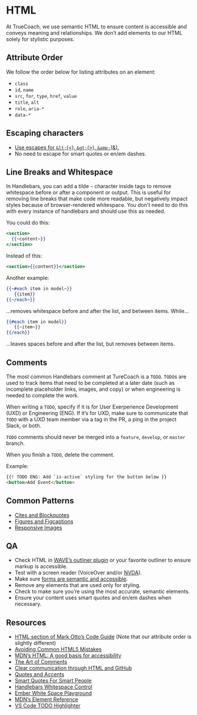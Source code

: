 # HTML
At TrueCoach, we use semantic HTML to ensure content is accessible and conveys meaning and relationships. We don’t add elements to our HTML solely for stylistic purposes. 

## Attribute Order
We follow the order below for listing attributes on an element:
* `class`
* `id`, `name`
* `src`, `for`, `type`, `href`, `value`
* `title`, `alt`
* `role`, `aria-*`
* `data-*`

## Escaping characters
* [Use escapes for `&lt;`(<), `&gt;`(>), `&amp;`(&).](https://www.w3.org/International/questions/qa-escapes#use)
* No need to escape for smart quotes or en/em dashes. 

## Line Breaks and Whitespace
In Handlebars, you can add a tilde `~` character inside tags to remove whitespace before or after a component or output. This is useful for removing line breaks that make code more readable, but negatively impact styles because of browser-rendered whitespace. You don't need to do this with every instance of handlebars and should use this as needed.

You could do this:
```hbs
<section>
  {{~content~}}
</section>
```

Instead of this:
```hbs
<section>{{content}}</section>
```

Another example:
```hbs
{{~#each item in model~}}
   {{item}}
{{~/each~}}
```
...removes whitespace before and after the list, and between items. While...

```hbs
{{#each item in model}}
   {{~item~}}
{{/each}}
```
...leaves spaces before and after the list, but removes between items.

## Comments
The most common Handlebars comment at TureCoach is a `TODO`. `TODO`s are used to track items that need to be completed at a later date (such as incomplete placeholder links, images, and copy) or when engineering is needed to complete the work.

When writing a `TODO`, specify if it is for User Exerperience Development (UXD) or Engineering (ENG). If it’s for UXD, make sure to communicate that `TODO` with a UXD team member via a tag in the PR, a ping in the project Slack, or both.

`TODO` comments should never be merged into a `feature`, `develop`, or `master` branch. 

When you finish a `TODO`, delete the comment.

Example:
```html
{{! TODO ENG: Add `is-active` styling for the button below }}
<button>Add Event</button>
```

## Common Patterns
* [Cites and Blockquotes](http://html5doctor.com/cite-and-blockquote-reloaded/)
* [Figures and Figcaptions](http://html5doctor.com/the-figure-figcaption-elements/)
* [Responsive Images](https://developer.mozilla.org/en-US/docs/Learn/HTML/Multimedia_and_embedding/Responsive_images)

## QA
* Check HTML in [WAVE’s outliner plugin](https://chrome.google.com/webstore/detail/wave-evaluation-tool/jbbplnpkjmmeebjpijfedlgcdilocofh?hl=en-US) or your favorite outliner to ensure markup is accessible. 
* Test with a screen reader (VoiceOver and/or [NVDA](https://www.nvaccess.org/)).
* Make sure [forms are semantic and accessible](http://www.uxbooth.com/articles/styling-forms-accessibly/).
* Remove any elements that are used only for styling.
* Check to make sure you’re using the most accurate, semantic elements.
* Ensure your content uses smart quotes and en/em dashes when necessary.

## Resources
* [HTML section of Mark Otto’s Code Guide](http://codeguide.co/#html) (Note that our attribute order is slightly different)
* [Avoiding Common HTML5 Mistakes](http://html5doctor.com/avoiding-common-html5-mistakes/)
* [MDN’s HTML: A good basis for accessibility](https://developer.mozilla.org/en-US/docs/Learn/Accessibility/HTML)
* [The Art of Comments](https://css-tricks.com/the-art-of-comments/)
* [Clear communication through HTML and GitHub](https://dockyard.com/blog/2015/09/02/clear-communication-through-html)
* [Quotes and Accents](http://quotesandaccents.com/)
* [Smart Quotes For Smart People](http://smartquotesforsmartpeople.com/) 
* [Handlebars Whitespace Control](https://handlebarsjs.com/expressions.html#whitespace-control)
* [Ember White Space Playground](https://emberjs.jsbin.com/nubup/1/edit?html,css,js,output)
* [MDN’s Element Reference](https://developer.mozilla.org/en-US/docs/Web/HTML/Element)
* [VS Code TODO Highlighter](https://marketplace.visualstudio.com/items?itemName=wayou.vscode-todo-highlight)
